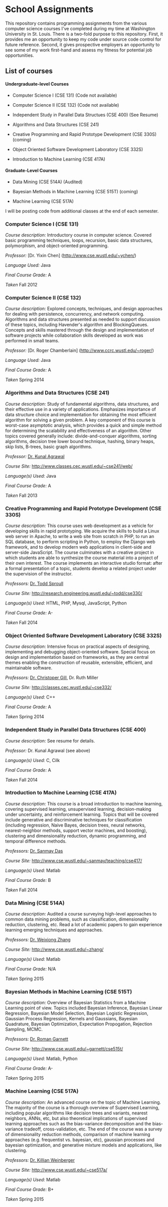 School Assignments
==========
This repository contains programming assignments from the various computer science courses I've completed during my time at Washington University in St. Louis.  There is a two-fold purpose to this repository.  First, it provides me an opportunity to keep my code under source code control for future reference.  Second, it gives prospective employers an opportunity to see some of my work first-hand and assess my fitness for potential job opportunities.


List of courses
------------
#### Undergraduate-level Courses

* Computer Science I (CSE 131) (Code not available)

* Computer Science II (CSE 132) (Code not available)

* Independent Study in Parallel Data Structues (CSE 400) (See Resume)

* Algorithms and Data Structures (CSE 241)

* Creative Programming and Rapid Prototype Development (CSE 330S) (coming)

* Object Oriented Software Development Laboratory (CSE 332S)

* Introduction to Machine Learning (CSE 417A)

#### Graduate-Level Courses

* Data Mining (CSE 514A) (Audited)

* Bayesian Methods in Machine Learning (CSE 515T) (coming)

* Machine Learning (CSE 517A)


I will be posting code from additional classes at the end of each semester.


### Computer Science I (CSE 131) ###

_Course description:_ Introductory course in computer science.  Covered basic programming techniques, loops, recursion, basic data structures, polymorphism, and object-oriented programming.

_Professor:_  [Dr. Yixin Chen] (http://www.cse.wustl.edu/~ychen/)

_Language Used:_  Java

_Final Course Grade:_  A

_Taken_ Fall 2012


### Computer Science II (CSE 132) ###

_Course description:_   Explored concepts, techniques, and design approaches for dealing with persistence, concurrency, and network computing. Algorithms and data structures presented as needed to support discussion of these topics, including Havender's algorithm and BlockingQueues. Concepts and skills mastered through the design and implementation of software projects while collaboration skills developed as work was performed in small teams.

_Professor:_  [Dr. Roger Chamberlain] (http://www.ccrc.wustl.edu/~roger/)

_Language Used:_  Java

_Final Course Grade:_  A

_Taken_ Spring 2014


### Algorithms and Data Structures (CSE 241) ###

_Course description:_   Study of fundamental algorithms, data structures, and their effective use in a variety of applications. Emphasizes importance of data structure choice and implementation for obtaining the most efficient algorithm for solving a given problem. A key component of this course is worst-case asymptotic analysis, which provides a quick and simple method for determining the scalability and effectiveness of an algorithm. Other topics covered generally include: divide-and-conquer algorithms, sorting algorithms, decision tree lower bound technique, hashing, binary heaps, skip lists, B-trees, basic graph algorithms.

_Professor:_   [Dr. Kunal Agrawal](http://www.cse.wustl.edu/~kunal/)

_Course Site:_   http://www.classes.cec.wustl.edu/~cse241/web/

_Language(s) Used:_   Java

_Final Course Grade:_   A

_Taken_ Fall 2013


### Creative Programming and Rapid Prototype Development (CSE 330S) ###

_Course description:_   This course uses web development as a vehicle for developing skills in rapid prototyping. We acquire the skills to build a Linux web server in Apache, to write a web site from scratch in PHP, to run an SQL database, to perform scripting in Python, to employ the Django web framework, and to develop modern web applications in client-side and server-side JavaScript. The course culminates with a creative project in which students are able to synthesize the course material into a project of their own interest. The course implements an interactive studio format: after a formal presentation of a topic, students develop a related project under the supervision of the instructor.

_Professors:_   [Dr. Todd Sproull](http://research.engineering.wustl.edu/~todd/)

_Course Site:_   http://research.engineering.wustl.edu/~todd/cse330/

_Language(s) Used:_   HTML, PHP, Mysql, JavaScript, Python

_Final Course Grade:_   A-

_Taken_ Fall 2014


### Object Oriented Software Development Laboratory (CSE 332S) ###

_Course description:_   Intensive focus on practical aspects of designing, implementing and debugging object-oriented software.  Special focus on design and implementation based on frameworks, as they are central themes enabling the construction of reusable, extensible, efficient, and maintainable software.

_Professors:_   [Dr. Christoper Gill](http://www.cse.wustl.edu/~cdgill/),  Dr. Ruth Miller

_Course Site:_   http://classes.cec.wustl.edu/~cse332/

_Language(s) Used:_   C++

_Final Course Grade:_   A

_Taken_ Spring 2014


### Independent Study in Parallel Data Structures (CSE 400) ###

_Course description:_ See resume for details.

_Professor:_	Dr. Kunal Agrawal (see above)

_Language(s) Used:_	 C, Cilk

_Final Course Grade:_ A

_Taken_ Fall 2014


### Introduction to Machine Learning (CSE 417A) ###

_Course description:_   This course is a broad introduction to machine learning, covering supervised learning, unsupervised learning, decision-making under uncertainty, and reinforcement learning. Topics that will be covered include generative and discriminative techniques for classification (including regression, Naive Bayes, decision trees, neural networks, nearest-neighbor methods, support vector machines, and boosting), clustering and dimensionality reduction, dynamic programming, and temporal difference methods.

_Professors:_   [Dr. Sanmay Das](http://www.cse.wustl.edu/~sanmay/)

_Course Site:_   http://www.cse.wustl.edu/~sanmay/teaching/cse417/

_Language(s) Used:_   Matlab

_Final Course Grade:_   B

_Taken_ Fall 2014

### Data Mining (CSE 514A) ###

_Course description:_   Audited a course surveying high-level approaches to common data mining problems, such as classification, dimensionality reduction, clustering, etc.  Read a lot of academic papers to gain experience learning emerging techniques and approaches.

_Professors:_   [Dr. Weixiong Zhang](http://www.cse.wustl.edu/~zhang/)

_Course Site:_   http://www.cse.wustl.edu/~zhang/

_Language(s) Used:_   Matlab

_Final Course Grade:_   N/A

_Taken_ Spring 2015


### Bayesian Methods in Machine Learning (CSE 515T) ###

_Course description:_   Overview of Bayesian Statistics from a Machine Learning point of view.  Topics included Bayesian Inference, Bayesian Linear Regression, Bayesian Model Selection, Bayesian Logistic Regression, Gaussian Process Regression, Kernels and Gaussians, Bayesian Quadrature, Bayesian Optimization, Expectation Propogation, Rejection Sampling, MCMC. 

_Professors:_   [Dr. Roman Garnett](http://www.cse.wustl.edu/~garnett/)

_Course Site:_   http://www.cse.wustl.edu/~garnett/cse515t/

_Language(s) Used:_   Matlab, Python

_Final Course Grade:_   A-

_Taken_ Spring 2015


### Machine Learning (CSE 517A) ###

_Course description:_   An advanced course on the topic of Machine Learning.  The majority of the course is a thorough overview of Supervised Learning, including popular algorithms like decision trees and variants, nearest neighbors, ANNs, etc, but also theoretical implications of supervised learning approaches such as the bias-variance decomposition and the bias-variance tradeoff, cross-validation, etc.  The end of the course was a survey of dimensionality reduction methods, comparison of machine learning approaches (e.g. frequentist vs. bayesian, etc), gaussian processes and bayesian optimization, and generative mixture models and applications, like clustering.

_Professors:_   [Dr. Killian Weinberger](http://www.cse.wustl.edu/~kilian/)

_Course Site:_   http://www.cse.wustl.edu/~cse517a/

_Language(s) Used:_   Matlab

_Final Course Grade:_   B+

_Taken_ Spring 2015
